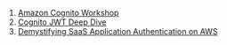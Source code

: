1. [Amazon Cognito Workshop](https://www.cognitobuilders.training/)
2. [Cognito JWT Deep Dive](https://catalog.workshops.aws/cognito-jwt-deep-dive/en-US)
3. [Demystifying SaaS Application Authentication on AWS](https://catalog.us-east-1.prod.workshops.aws/workshops/40e3080c-4cdd-4dcd-8768-6ebcadc11f81/en-US)